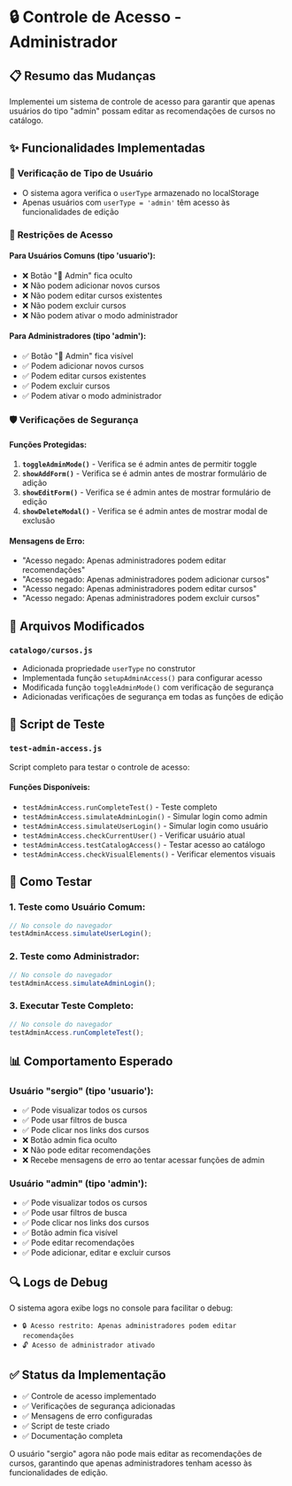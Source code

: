 # 🔒 Controle de Acesso - Administrador

## 📋 Resumo das Mudanças

Implementei um sistema de controle de acesso para garantir que apenas usuários do tipo "admin" possam editar as recomendações de cursos no catálogo.

## ✨ Funcionalidades Implementadas

### 🔐 **Verificação de Tipo de Usuário**
- O sistema agora verifica o `userType` armazenado no localStorage
- Apenas usuários com `userType = 'admin'` têm acesso às funcionalidades de edição

### 🚫 **Restrições de Acesso**

#### **Para Usuários Comuns (tipo 'usuario'):**
- ❌ Botão "🔧 Admin" fica oculto
- ❌ Não podem adicionar novos cursos
- ❌ Não podem editar cursos existentes
- ❌ Não podem excluir cursos
- ❌ Não podem ativar o modo administrador

#### **Para Administradores (tipo 'admin'):**
- ✅ Botão "🔧 Admin" fica visível
- ✅ Podem adicionar novos cursos
- ✅ Podem editar cursos existentes
- ✅ Podem excluir cursos
- ✅ Podem ativar o modo administrador

### 🛡️ **Verificações de Segurança**

#### **Funções Protegidas:**
1. **`toggleAdminMode()`** - Verifica se é admin antes de permitir toggle
2. **`showAddForm()`** - Verifica se é admin antes de mostrar formulário de adição
3. **`showEditForm()`** - Verifica se é admin antes de mostrar formulário de edição
4. **`showDeleteModal()`** - Verifica se é admin antes de mostrar modal de exclusão

#### **Mensagens de Erro:**
- "Acesso negado: Apenas administradores podem editar recomendações"
- "Acesso negado: Apenas administradores podem adicionar cursos"
- "Acesso negado: Apenas administradores podem editar cursos"
- "Acesso negado: Apenas administradores podem excluir cursos"

## 🔧 **Arquivos Modificados**

### **`catalogo/cursos.js`**
- Adicionada propriedade `userType` no construtor
- Implementada função `setupAdminAccess()` para configurar acesso
- Modificada função `toggleAdminMode()` com verificação de segurança
- Adicionadas verificações de segurança em todas as funções de edição

## 🧪 **Script de Teste**

### **`test-admin-access.js`**
Script completo para testar o controle de acesso:

#### **Funções Disponíveis:**
- `testAdminAccess.runCompleteTest()` - Teste completo
- `testAdminAccess.simulateAdminLogin()` - Simular login como admin
- `testAdminAccess.simulateUserLogin()` - Simular login como usuário
- `testAdminAccess.checkCurrentUser()` - Verificar usuário atual
- `testAdminAccess.testCatalogAccess()` - Testar acesso ao catálogo
- `testAdminAccess.checkVisualElements()` - Verificar elementos visuais

## 🚀 **Como Testar**

### **1. Teste como Usuário Comum:**
```javascript
// No console do navegador
testAdminAccess.simulateUserLogin();
```

### **2. Teste como Administrador:**
```javascript
// No console do navegador
testAdminAccess.simulateAdminLogin();
```

### **3. Executar Teste Completo:**
```javascript
// No console do navegador
testAdminAccess.runCompleteTest();
```

## 📊 **Comportamento Esperado**

### **Usuário "sergio" (tipo 'usuario'):**
- ✅ Pode visualizar todos os cursos
- ✅ Pode usar filtros de busca
- ✅ Pode clicar nos links dos cursos
- ❌ Botão admin fica oculto
- ❌ Não pode editar recomendações
- ❌ Recebe mensagens de erro ao tentar acessar funções de admin

### **Usuário "admin" (tipo 'admin'):**
- ✅ Pode visualizar todos os cursos
- ✅ Pode usar filtros de busca
- ✅ Pode clicar nos links dos cursos
- ✅ Botão admin fica visível
- ✅ Pode editar recomendações
- ✅ Pode adicionar, editar e excluir cursos

## 🔍 **Logs de Debug**

O sistema agora exibe logs no console para facilitar o debug:

- `🔒 Acesso restrito: Apenas administradores podem editar recomendações`
- `🔓 Acesso de administrador ativado`

## ✅ **Status da Implementação**

- ✅ Controle de acesso implementado
- ✅ Verificações de segurança adicionadas
- ✅ Mensagens de erro configuradas
- ✅ Script de teste criado
- ✅ Documentação completa

O usuário "sergio" agora não pode mais editar as recomendações de cursos, garantindo que apenas administradores tenham acesso às funcionalidades de edição. 